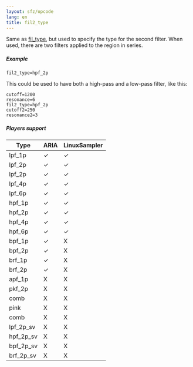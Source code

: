 ```yaml
---
layout: sfz/opcode
lang: en
title: fil2_type
---
```

Same as [fil_type](fil_type), but used to specify the type for the second filter.
When used, there are two filters applied to the region in series.

##### Example

```
fil2_type=hpf_2p
```

This could be used to have both a high-pass and a low-pass filter, like this:

```
cutoff=1200
resonance=6
fil2_type=hpf_2p
cutoff2=250
resonance2=3
```

##### Players support

| Type      | ARIA | LinuxSampler |
| ---       | ---  | ---          |
| lpf_1p    |  ✓   |      ✓       |
| lpf_2p    |  ✓   |      ✓       |
| lpf_2p    |  ✓   |      ✓       |
| lpf_4p    |  ✓   |      ✓       |
| lpf_6p    |  ✓   |      ✓       |
| hpf_1p    |  ✓   |      ✓       |
| hpf_2p    |  ✓   |      ✓       |
| hpf_4p    |  ✓   |      ✓       |
| hpf_6p    |  ✓   |      ✓       |
| bpf_1p    |  ✓   |      X       |
| bpf_2p    |  ✓   |      X       |
| brf_1p    |  ✓   |      X       |
| brf_2p    |  ✓   |      X       |
| apf_1p    |  X   |      X       |
| pkf_2p    |  X   |      X       |
| comb      |  X   |      X       |
| pink      |  X   |      X       |
| comb      |  X   |      X       |
| lpf_2p_sv |  X   |      X       |
| hpf_2p_sv |  X   |      X       |
| bpf_2p_sv |  X   |      X       |
| brf_2p_sv |  X   |      X       |
